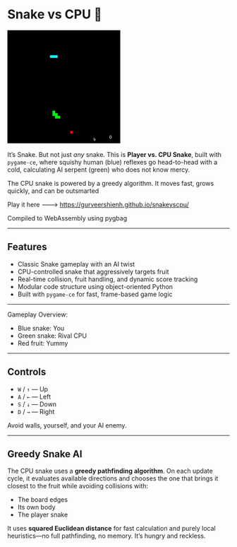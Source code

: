 # Snake vs CPU 🐍
![Gameplay Demo](src/assets/snakevscpu_demo.gif)

It’s Snake. But not just *any* snake. This is **Player vs. CPU Snake**, built with `pygame-ce`, where squishy human (blue) reflexes go head-to-head with a cold, calculating AI serpent (green) who does not know mercy.

The CPU snake is powered by a greedy algorithm. It moves fast, grows quickly, and can be outsmarted

Play it here ---> https://gurveershienh.github.io/snakevscpu/

Compiled to  WebAssembly using pygbag

---

## Features

- Classic Snake gameplay with an AI twist  
- CPU-controlled snake that aggressively targets fruit  
- Real-time collision, fruit handling, and dynamic score tracking  
- Modular code structure using object-oriented Python  
- Built with `pygame-ce` for fast, frame-based game logic  

---

Gameplay Overview:
- Blue snake: You 
- Green snake: Rival CPU 
- Red fruit: Yummy

---

## Controls

- `W` / `↑` — Up  
- `A` / `←` — Left  
- `S` / `↓` — Down  
- `D` / `→` — Right  

Avoid walls, yourself, and your AI enemy.

---

## Greedy Snake AI

The CPU snake uses a **greedy pathfinding algorithm**. On each update cycle, it evaluates available directions and chooses the one that brings it closest to the fruit while avoiding collisions with:
- The board edges
- Its own body
- The player snake

It uses **squared Euclidean distance** for fast calculation and purely local heuristics—no full pathfinding, no memory. It’s hungry and reckless.
